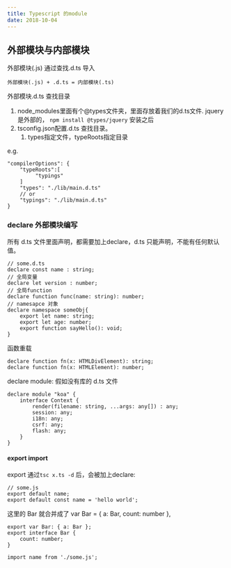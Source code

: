 ```yaml
---
title: Typescript 的module
date: 2018-10-04
---
```

## 外部模块与内部模块
外部模块(.js) 通过查找.d.ts 导入

    外部模块(.js) + .d.ts = 内部模块(.ts)

外部模块.d.ts 查找目录
1. node_modules里面有个@types文件夹，里面存放着我们的d.ts文件. jquery 是外部的， `npm install @types/jquery` 安装之后
2. tsconfig.json配置.d.ts 查找目录。
    1. types指定文件，typeRoots指定目录

e.g.

    "compilerOptions": {
        "typeRoots":[
             "typings"
        ]
        "types": "./lib/main.d.ts"
        // or
        "typings": "./lib/main.d.ts"
    }

### declare 外部模块编写
所有 d.ts 文件里面声明，都需要加上declare，d.ts 只能声明，不能有任何默认值。

    // some.d.ts
    declare const name : string;
    // 全局变量
    declare let version : number;
    // 全局function
    declare function func(name: string): number;
    // namesapce 对象
    declare namespace someObj{
        export let name: string;
        export let age: number;
        export function sayHello(): void;
    }

函数重载
    
    declare function fn(x: HTMLDivElement): string;
    declare function fn(x: HTMLElement): number;

declare module: 假如没有库的 d.ts 文件

    declare module "koa" {
        interface Context {
            render(filename: string, ...args: any[]) : any;
            session: any;
            i18n: any;
            csrf: any;
            flash: any;
        }
    }


#### export import
export 通过`tsc x.ts -d` 后，会被加上declare:

    // some.js
    export default name;
    export default const name = 'hello world';

这里的 Bar 就合并成了 var Bar = { a: Bar, count: number },

    export var Bar: { a: Bar };
    export interface Bar {
        count: number;
    }

    import name from './some.js';